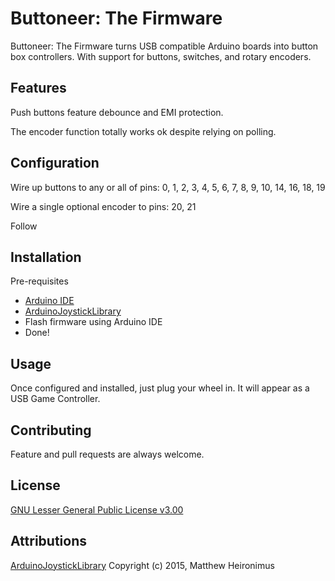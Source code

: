 # Buttoneer: The Firmware

Buttoneer: The Firmware turns USB compatible Arduino boards into button box controllers. With support for buttons, switches, and rotary encoders.

## Features
Push buttons feature debounce and EMI protection.

The encoder function totally works ok despite relying on polling.

## Configuration
Wire up buttons to any or all of pins: 0, 1, 2, 3, 4, 5, 6, 7, 8, 9, 10, 14, 16, 18, 19

Wire a single optional encoder to pins: 20, 21

Follow
## Installation
Pre-requisites
* [Arduino IDE](https://www.arduino.cc/en/main/software)
* [ArduinoJoystickLibrary](https://github.com/MHeironimus/ArduinoJoystickLibrary)
* Flash firmware using Arduino IDE
* Done!

## Usage
Once configured and installed, just plug your wheel in. It will appear as a USB Game Controller.

## Contributing
Feature and pull requests are always welcome.

## License
[GNU Lesser General Public License v3.00](https://www.mozilla.org/en-US/MPL/2.0/)

## Attributions
[ArduinoJoystickLibrary](https://github.com/MHeironimus/ArduinoJoystickLibrary) Copyright (c) 2015, Matthew Heironimus
